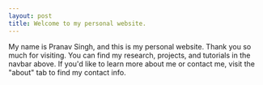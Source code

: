 ```yaml
---
layout: post
title: Welcome to my personal website.
---
```


My name is Pranav Singh, and this is my personal website. Thank you so much for visiting. You can find my research, projects, and tutorials in the navbar above. If you'd like to learn more about me or contact me, visit the "about" tab to find my contact info.

<!-- ![_config.yml]({{ site.baseurl }}/images/config.png) --> 

<!-- The easiest way to make your first post is to edit this one. Go into /_posts/ and update the Hello World markdown file. For more instructions head over to the [Jekyll Now repository](https://github.com/barryclark/jekyll-now) on GitHub. -->
